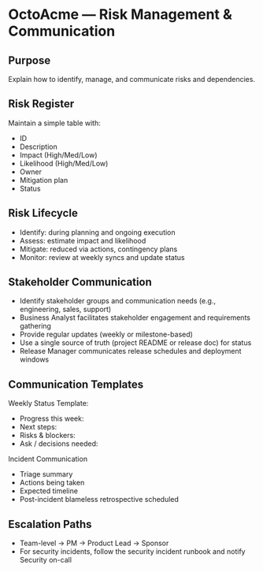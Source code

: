 # OctoAcme — Risk Management & Communication

## Purpose
Explain how to identify, manage, and communicate risks and dependencies.

## Risk Register
Maintain a simple table with:
- ID
- Description
- Impact (High/Med/Low)
- Likelihood (High/Med/Low)
- Owner
- Mitigation plan
- Status

## Risk Lifecycle
- Identify: during planning and ongoing execution
- Assess: estimate impact and likelihood
- Mitigate: reduced via actions, contingency plans
- Monitor: review at weekly syncs and update status

## Stakeholder Communication
- Identify stakeholder groups and communication needs (e.g., engineering, sales, support)
- Business Analyst facilitates stakeholder engagement and requirements gathering
- Provide regular updates (weekly or milestone-based)
- Use a single source of truth (project README or release doc) for status
- Release Manager communicates release schedules and deployment windows

## Communication Templates
Weekly Status Template:
- Progress this week:
- Next steps:
- Risks & blockers:
- Ask / decisions needed:

Incident Communication
- Triage summary
- Actions being taken
- Expected timeline
- Post-incident blameless retrospective scheduled

## Escalation Paths
- Team-level -> PM -> Product Lead -> Sponsor
- For security incidents, follow the security incident runbook and notify Security on-call
